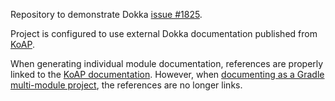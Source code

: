 Repository to demonstrate Dokka [issue #1825](https://github.com/Kotlin/dokka/issues/1825).

Project is configured to use external Dokka documentation published from [KoAP].

When generating individual module documentation, references are properly linked to the [KoAP documentation].
However, when [documenting as a Gradle multi-module project], the references are no longer links.


[KoAP]: https://github.com/JuulLabs/koap
[KoAP documentation]: https://juullabs.github.io/koap/docs/index.html
[documenting as a Gradle multi-module project]: https://github.com/Kotlin/dokka#multi-module-projects
